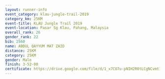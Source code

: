 ```yaml
---
layout: runner-info 
event_category: klau-jungle-trail-2019 
category_km: 25KM 
event-title: KLAU Jungle Trail 2019 
event-location: Pasar Sg Klau, Pahang, Malaysia 
overall_rank: 26
gender_rank: 22
bib: 2560
name: ABDUL QAYYUM MAT ZAID
distance: 25KM
category: 25KM
gender: Male
finish: 3-52-00
certificate: https://drive.google.com/file/d/1_x7CU7u-pNIH2R0tLCgNCvmt1qKQBUS6/view?usp=sharing
---
```

